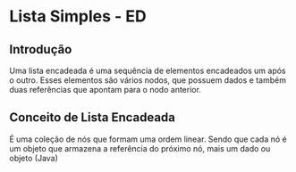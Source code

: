 # Lista Simples - ED

## Introdução

Uma lista encadeada é uma sequência de elementos encadeados um após o outro. Esses elementos são vários nodos, que possuem dados e também duas referências que apontam para o nodo anterior.


## Conceito de Lista Encadeada

É uma coleção de nós que formam uma ordem
linear. Sendo que cada nó é um objeto que
armazena a referência do próximo nó, mais um
dado ou objeto (Java)
